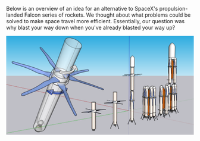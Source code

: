 Below is an overview of an idea for an alternative to SpaceX's propulsion-landed Falcon series of rockets. We thought about what problems could be solved to make space travel more efficient. Essentially, our question was why blast your way down when you've already blasted your way up? 

<img src="https://github.com/danjulsj/Coaxial-Rotor-Rocket-Landing-System/blob/main/Design/Capture18.PNG"/>


